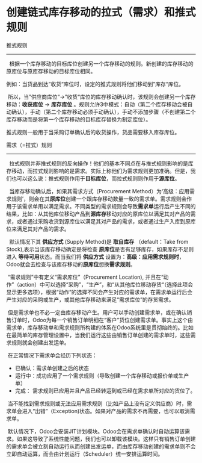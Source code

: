 # 创建链式库存移动的拉式（需求）和推式规则

推式规则

---

&nbsp; 根据一个库存移动的目标库位创建另一个库存移动的规则。新创建的库存移动的原库位与原库存移动的目标库位相同。

例如：当货品到达”收货“库位时，设定的推式规则将他们移动到”库存“库位。

&nbsp;所以，当”供应商库位“->”收货“库位的库存移动确认时，该规则会创建另一个库存移动：**收获库位** -> **库存库位** 。规则允许3中模式：自动（第二个库存移动会被自动确认），手动（第二个库存移动必须手动确认），手动不添加步骤（不创建第二个库存移动而是将第一个库存移动的目标库存替换为制定库位）。

推式规则一般用于当采购订单确认后的收货操作，货品需要移入库存库位。

需求（=拉式）规则

---

&nbsp; 拉式规则并非推式规则的反向操作！他们的基本不同点在与推式规则影响的是库存移动，而拉式规则影响的是需求。实际上称他们为需求规则更加准确。但是，我们也可以这么说：推式规则作用于**目标库位**，而拉式规则则作用于**源库位**。

&nbsp; 当库存移动确认后，如果其需求方式（Procurement Method）为‘高级：应用需求规则’，则会在其**原库位**创建一个跟库存移动数量一致的需求单。需求规则会作用于该需求单用以满足需求。不同类型的需求规则会导致**需求单**运行后产生不同的结果，比如：从其他库位移动产品到**源库存**移动对应的原库位以满足其对产品的需求，或者通过采购收货到源库位以满足其对产品的需求，或者通过生产入库到原库位来满足其对产品的需求。

&nbsp; 默认情况下其 **供应方式** (Supply Method)是 **取自库存** （default：Take from Stock),表示当该库存移动确定是将检查 **原库位**是否有足够库存，如果库存不足则进入 **等待可用**状态。而当我们将 **供应方式** 设置为：**高级：应用需求规则时**， Odoo就会去检查与该库存移动的**原库位**想换**需求规则**。

&nbsp;“需求规则”中有定义“需求库位”（Procurement Location), 并且在“动作”（action）中可以选择“采购”，“生产”，和“从其他库位移动存货“（选择此项会显示更多选项），根据“动作”的选择不同会产生对应的需求单，在需求单运行后会产生对应的采购或生产，或其他库存移动来满足“需求库位”的存货需求。

&nbsp;但是需求单也不必一定由库存移动产生。用户可以手动创建需求单，或在确认销售订单时，Odoo为每一个销售订单明细在“客户”货位创建需求单。事实上这个由需求单，库存移动单和需求规则所构建的体系在Odoo系统里是贯彻始终的。比如在最简单的库存管理设置中，当我们运行这些由销售订单创建的需求单时，这些需求规则就会创建出发运单。

&nbsp;在正常情况下需求单会经历下列状态：
* 已确认：需求单创建之后的状态
* 运行中：成功应用了一个需求规则（导致创建一个库存移动或报价单或生产单）
* 完成：  需求规则已应用并且产品已经转运到或已经在需求单所对应的货位了。

&nbsp;当不能找到需求规则或无法应用需求规则（比如产品上没有定义供应商）时，需求单会进入“出错”（Exception)状态。如果对产品的需求不再需要，也可以取消需求单。

&nbsp;默认情况下，Odoo会安装JIT计划模块。Odoo会在需求单确认时自动运算该需求。如果这导致了系统性能问题，我们也可以卸载该模块。这样只有销售订单创建的需求单会被立刻自动运行从而创建出发运单，而由库存移动创建的需求单则不会立即自动运算，而会由计划运行（Scheduler）统一安排运算时间。